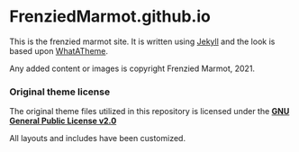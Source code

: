 # FrenziedMarmot.github.io

This is the frenzied marmot site. It is written using [Jekyll](https://jekyllrb.com) and the look is based upon [WhatATheme](https://github.com/thedevslot/WhatATheme).

Any added content or images is copyright Frenzied Marmot, 2021.

### Original theme license
The original theme files utilized in this repository is licensed under the [**GNU General Public License v2.0**](https://github.com/thedevslot/WhatATheme/blob/master/LICENSE)

All layouts and includes have been customized.